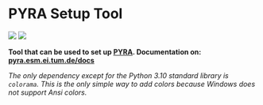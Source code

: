 # PYRA Setup Tool

[![](https://joss.theoj.org/papers/d47b5197eb098bccfbd27b6a6c441cb4/status.svg)](https://joss.theoj.org/papers/d47b5197eb098bccfbd27b6a6c441cb4)
[![](https://img.shields.io/github/actions/workflow/status/tum-esm/pyra-setup-tool/test.yml?label=Setup%20Tool%20CI%20Tests&cacheSeconds=60)](https://github.com/tum-esm/pyra-setup-tool/actions)

**Tool that can be used to set up [PYRA](http://github.com/tum-esm/pyra). Documentation on: [pyra.esm.ei.tum.de/docs](https://pyra.esm.ei.tum.de/docs)**

_The only dependency except for the Python 3.10 standard library is `colorama`. This is the only simple way to add colors because Windows does not support Ansi colors._
